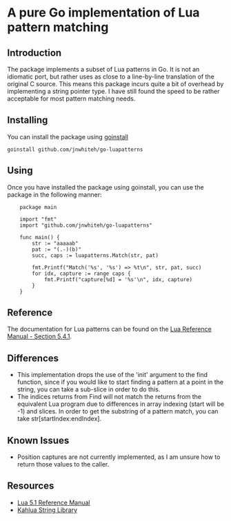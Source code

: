 # A pure Go implementation of Lua pattern matching

## Introduction

The package implements a subset of Lua patterns in Go. It is not an idiomatic
port, but rather uses as close to a line-by-line translation of the original C
source. This means this package incurs quite a bit of overhead by implementing
a string pointer type. I have still found the speed to be rather acceptable for
most pattern matching needs.

## Installing

You can install the package using [goinstall][4]

    goinstall github.com/jnwhiteh/go-luapatterns

## Using

Once you have installed the package using goinstall, you can use the package in
the following manner:

        package main
    
        import "fmt"
        import "github.com/jnwhiteh/go-luapatterns"
        
        func main() {
        	str := "aaaaab"
        	pat := "(.-)(b)"
        	succ, caps := luapatterns.Match(str, pat)
        
        	fmt.Printf("Match('%s', '%s') => %t\n", str, pat, succ)
        	for idx, capture := range caps {
        		fmt.Printf("capture[%d] = '%s'\n", idx, capture)
        	}
        }

## Reference

The documentation for Lua patterns can be found on the [Lua Reference Manual -
Section 5.4.1][3].

## Differences

  * This implementation drops the use of the 'init' argument to the find
    function, since if you would like to start finding a pattern at a point in
    the string, you can take a sub-slice in order to do this.
  * The indices returns from Find will not match the returns from the
    equivalent Lua program due to differences in array indexing (start will be
    -1) and slices. In order to get the substring of a pattern match, you can
    take str[startIndex:endIndex].

## Known Issues

  * Position captures are not currently implemented, as I am unsure how to
    return those values to the caller.

## Resources
  * [Lua 5.1 Reference Manual][2]
  * [Kahlua String Library][1]

[1]: http://github.com/krka/kahlua2/blob/master/core/src/se/krka/kahlua/stdlib/StringLib.java
[2]: http://www.lua.org/manual/5.1/manual.html 
[3]: http://www.lua.org/manual/5.1/manual.html#5.4.1
[4]: http://golang.org/cmd/goinstall/
